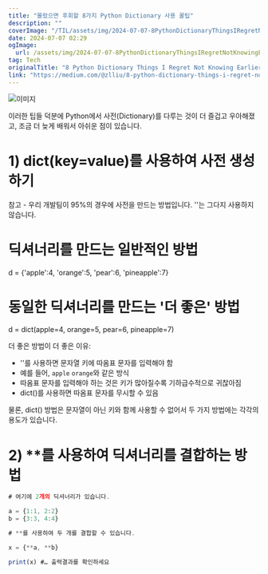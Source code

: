 ```yaml
---
title: "몰랐으면 후회할 8가지 Python Dictionary 사용 꿀팁"
description: ""
coverImage: "/TIL/assets/img/2024-07-07-8PythonDictionaryThingsIRegretNotKnowingEarlier_0.png"
date: 2024-07-07 02:29
ogImage:
  url: /assets/img/2024-07-07-8PythonDictionaryThingsIRegretNotKnowingEarlier_0.png
tag: Tech
originalTitle: "8 Python Dictionary Things I Regret Not Knowing Earlier"
link: "https://medium.com/@zlliu/8-python-dictionary-things-i-regret-not-knowing-earlier-bd98e94a5600"
---
```


![이미지](/TIL/assets/img/2024-07-07-8PythonDictionaryThingsIRegretNotKnowingEarlier_0.png)

이러한 팁들 덕분에 Python에서 사전(Dictionary)를 다루는 것이 더 즐겁고 우아해졌고, 조금 더 늦게 배워서 아쉬운 점이 있습니다.

# 1) dict(key=value)를 사용하여 사전 생성하기

참고 - 우리 개발팀이 95%의 경우에 사전을 만드는 방법입니다. ''는 그다지 사용하지 않습니다.

<div class="content-ad"></div>

# 딕셔너리를 만드는 일반적인 방법

d = {'apple':4, 'orange':5, 'pear':6, 'pineapple':7}

# 동일한 딕셔너리를 만드는 '더 좋은' 방법

d = dict(apple=4, orange=5, pear=6, pineapple=7)

더 좋은 방법이 더 좋은 이유:

- ''를 사용하면 문자열 키에 따옴표 문자를 입력해야 함
- 예를 들어, `apple` `orange`와 같은 방식
- 따옴표 문자를 입력해야 하는 것은 키가 많아질수록 기하급수적으로 귀찮아짐
- dict()를 사용하면 따옴표 문자를 무시할 수 있음

<div class="content-ad"></div>

물론, dict() 방법은 문자열이 아닌 키와 함께 사용할 수 없어서 두 가지 방법에는 각각의 용도가 있습니다.

# 2) \*\*를 사용하여 딕셔너리를 결합하는 방법

```js
# 여기에 2개의 딕셔너리가 있습니다.

a = {1:1, 2:2}
b = {3:3, 4:4}
```

```js
# **를 사용하여 두 개를 결합할 수 있습니다.

x = {**a, **b}

print(x) #… 출력결과를 확인하세요
```
